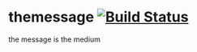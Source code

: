 # themessage [![Build Status](https://travis-ci.org/hyzhak/themessage.svg?branch=feature%2Fci)](https://travis-ci.org/hyzhak/themessage)
the message is the medium
